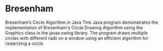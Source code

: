 # Bresenham
Bresenham’s Circle Algorithm in Java This Java program demonstrates the implementation of Bresenham's Circle Drawing Algorithm using the Graphics class in the javax.swing library. The program draws multiple circles with different radii on a window using an efficient algorithm for rasterizing a circle.
